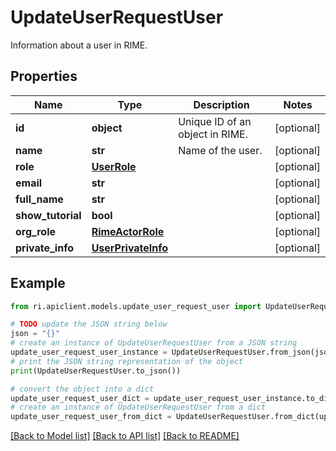 # UpdateUserRequestUser

Information about a user in RIME.

## Properties

Name | Type | Description | Notes
------------ | ------------- | ------------- | -------------
**id** | **object** | Unique ID of an object in RIME. | [optional] 
**name** | **str** | Name of the user. | [optional] 
**role** | [**UserRole**](UserRole.md) |  | [optional] 
**email** | **str** |  | [optional] 
**full_name** | **str** |  | [optional] 
**show_tutorial** | **bool** |  | [optional] 
**org_role** | [**RimeActorRole**](RimeActorRole.md) |  | [optional] 
**private_info** | [**UserPrivateInfo**](UserPrivateInfo.md) |  | [optional] 

## Example

```python
from ri.apiclient.models.update_user_request_user import UpdateUserRequestUser

# TODO update the JSON string below
json = "{}"
# create an instance of UpdateUserRequestUser from a JSON string
update_user_request_user_instance = UpdateUserRequestUser.from_json(json)
# print the JSON string representation of the object
print(UpdateUserRequestUser.to_json())

# convert the object into a dict
update_user_request_user_dict = update_user_request_user_instance.to_dict()
# create an instance of UpdateUserRequestUser from a dict
update_user_request_user_from_dict = UpdateUserRequestUser.from_dict(update_user_request_user_dict)
```
[[Back to Model list]](../README.md#documentation-for-models) [[Back to API list]](../README.md#documentation-for-api-endpoints) [[Back to README]](../README.md)

